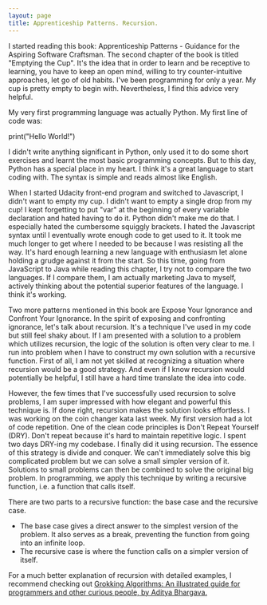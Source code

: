 ```yaml
---
layout: page
title: Apprenticeship Patterns. Recursion.
---
```



I started reading this book: Apprenticeship Patterns - Guidance for the Aspiring Software Craftsman. 
The second chapter of the book is titled "Emptying the Cup". It's the idea that in order to learn and be receptive to learning, you have to keep an open mind, willing to try counter-intuitive approaches, let go of old habits. I've been programming for only a year. My cup is pretty empty to begin with. Nevertheless, I find this advice very helpful.

My very first programming language was actually Python. My first line of code was:

print("Hello World!")

I didn't write anything significant in Python, only used it to do some short exercises and learnt the most basic programming concepts. But to this day, Python has a special place in my heart. I think it's a great language to start coding with. The syntax is simple and reads almost like English.

When I started Udacity front-end program and switched to Javascript, I didn't want to empty my cup. I didn't want to empty a single drop from my cup! I kept forgetting to put "var" at the beginning of every variable declaration and hated having to do it. Python didn't make me do that. I especially hated the cumbersome squiggly brackets. I hated the Javascript syntax until I eventually wrote enough code to get used to it. It took me much longer to get where I needed to be because I was resisting all the way. It's hard enough learning a new language with enthusiasm let alone holding a grudge against it from the start. So this time, going from JavaScript to Java while reading this chapter, I try not to compare the two languages. If I compare them, I am actually marketing Java to myself, actively thinking about the potential superior features of the language. I think it's working.

Two more patterns mentioned in this book are Expose Your Ignorance and Confront Your Ignorance. In the spirit of exposing and confronting ignorance, let's talk about recursion. It's a technique I've used in my code but still feel shaky about. If I am presented with a solution to a problem which utilizes recursion, the logic of the solution is often very clear to me. I run into problem when I have to construct my own solution with a recursive function. First of all, I am not yet skilled at recognizing a situation where recursion would be a good strategy. And even if I know recursion would potentially be helpful, I still have a hard time translate the idea into code.

However, the few times that I've successfully used recursion to solve problems, I am super impressed with how elegant and powerful this technique is. If done right, recursion makes the solution looks effortless. I was working on the coin changer kata last week. My first version had a lot of code repetition. One of the clean code principles is Don't Repeat Yourself (DRY). Don't repeat because it's hard to maintain repetitive logic. I spent two days DRY-ing my codebase. I finally did it using recursion. The essence of this strategy is divide and conquer. We can't immediately solve this big complicated problem but we can solve a small simpler version of it. Solutions to small problems can then be combined to solve the original big problem. In programming, we apply this technique by writing a recursive function, i.e. a function that calls itself.

There are two parts to a recursive function: the base case and the recursive case.
- The base case gives a direct answer to the simplest version of the problem. It also serves as a break, preventing the function from going into an infinite loop.
- The recursive case is where the function calls on a simpler version of itself.

For a much better explanation of recursion with detailed examples, I recommend checking out <a href= "https://www.amazon.com/Grokking-Algorithms-illustrated-programmers-curious/dp/1617292230"> Grokking Algorithms: An illustrated guide for programmers and other curious people, by Aditya Bhargava.</a>

